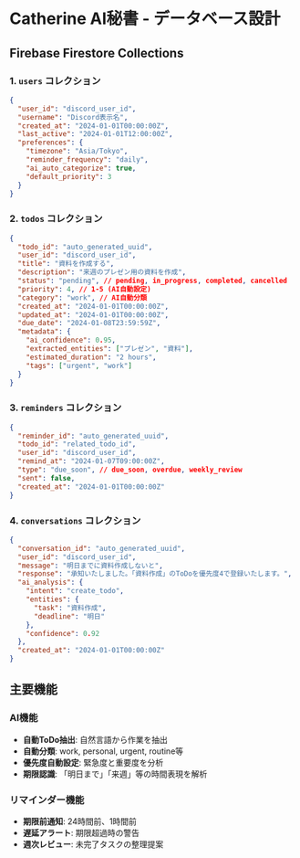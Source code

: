 # Catherine AI秘書 - データベース設計

## Firebase Firestore Collections

### 1. `users` コレクション
```json
{
  "user_id": "discord_user_id",
  "username": "Discord表示名",
  "created_at": "2024-01-01T00:00:00Z",
  "last_active": "2024-01-01T12:00:00Z",
  "preferences": {
    "timezone": "Asia/Tokyo",
    "reminder_frequency": "daily",
    "ai_auto_categorize": true,
    "default_priority": 3
  }
}
```

### 2. `todos` コレクション
```json
{
  "todo_id": "auto_generated_uuid",
  "user_id": "discord_user_id",
  "title": "資料を作成する",
  "description": "来週のプレゼン用の資料を作成",
  "status": "pending", // pending, in_progress, completed, cancelled
  "priority": 4, // 1-5 (AI自動設定)
  "category": "work", // AI自動分類
  "created_at": "2024-01-01T00:00:00Z",
  "updated_at": "2024-01-01T00:00:00Z",
  "due_date": "2024-01-08T23:59:59Z",
  "metadata": {
    "ai_confidence": 0.95,
    "extracted_entities": ["プレゼン", "資料"],
    "estimated_duration": "2 hours",
    "tags": ["urgent", "work"]
  }
}
```

### 3. `reminders` コレクション
```json
{
  "reminder_id": "auto_generated_uuid",
  "todo_id": "related_todo_id",
  "user_id": "discord_user_id",
  "remind_at": "2024-01-07T09:00:00Z",
  "type": "due_soon", // due_soon, overdue, weekly_review
  "sent": false,
  "created_at": "2024-01-01T00:00:00Z"
}
```

### 4. `conversations` コレクション
```json
{
  "conversation_id": "auto_generated_uuid",
  "user_id": "discord_user_id",
  "message": "明日までに資料作成しないと",
  "response": "承知いたしました。「資料作成」のToDoを優先度4で登録いたします。",
  "ai_analysis": {
    "intent": "create_todo",
    "entities": {
      "task": "資料作成",
      "deadline": "明日"
    },
    "confidence": 0.92
  },
  "created_at": "2024-01-01T00:00:00Z"
}
```

## 主要機能

### AI機能
- **自動ToDo抽出**: 自然言語から作業を抽出
- **自動分類**: work, personal, urgent, routine等
- **優先度自動設定**: 緊急度と重要度を分析
- **期限認識**: 「明日まで」「来週」等の時間表現を解析

### リマインダー機能
- **期限前通知**: 24時間前、1時間前
- **遅延アラート**: 期限超過時の警告
- **週次レビュー**: 未完了タスクの整理提案
